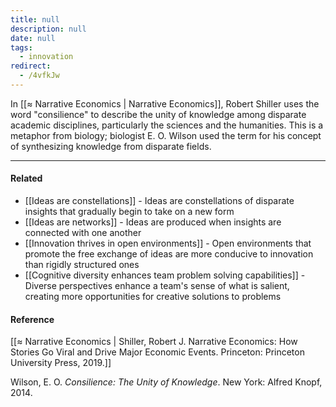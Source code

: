 ```yaml
---
title: null
description: null
date: null
tags:
  - innovation
redirect:
  - /4vfkJw
---
```


In [[≈ Narrative Economics | Narrative Economics]], Robert Shiller uses the word "consilience" to describe the unity of knowledge among disparate academic disciplines, particularly the sciences and the humanities. This is a metaphor from biology; biologist E. O. Wilson used the term for his concept of synthesizing knowledge from disparate fields.

---

#### Related

- [[Ideas are constellations]] - Ideas are constellations of disparate insights that gradually begin to take on a new form
- [[Ideas are networks]] - Ideas are produced when insights are connected with one another
- [[Innovation thrives in open environments]] - Open environments that promote the free exchange of ideas are more conducive to innovation than rigidly structured ones
- [[Cognitive diversity enhances team problem solving capabilities]] - Diverse perspectives enhance a team's sense of what is salient, creating more opportunities for creative solutions to problems

#### Reference

[[≈ Narrative Economics | Shiller, Robert J. Narrative Economics: How Stories Go Viral and Drive Major Economic Events. Princeton: Princeton University Press, 2019.]]

Wilson, E. O. _Consilience: The Unity of Knowledge_. New York: Alfred Knopf, 2014.
